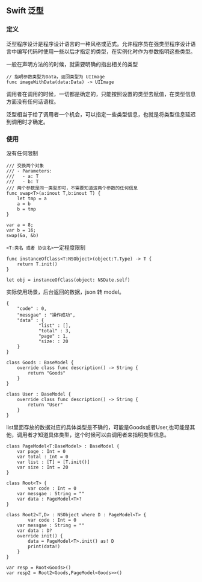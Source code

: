 

## Swift 泛型

### 定义

泛型程序设计是程序设计语言的一种风格或范式。允许程序员在强类型程序设计语言中编写代码时使用一些以后才指定的类型，在实例化时作为参数指明这些类型。



一般在声明方法的的时候，就需要明确的指出相关的类型

```
// 指明参数类型为Data，返回类型为 UIImage
func imageWithData(data:Data) -> UIImage
```

调用者在调用的时候，一切都是确定的，只能按照设置的类型去赋值，在类型信息方面没有任何话语权。

泛型相当于给了调用者一个机会，可以指定一些类型信息，也就是将类型信息延迟到调用时才确定。

### 使用

<T> 没有任何限制 

```
/// 交换两个对象
/// - Parameters:
///   - a: T
///   - b: T
/// 两个参数是同一类型即可，不需要知道这两个参数的任何信息
func swap<T>(a:inout T,b:inout T) {
    let tmp = a
    a = b
    b = tmp
}

var a = 8;
var b = 16;
swap(&a, &b)
```

`<T:类名 或者 协议名>`一定程度限制 

```
func instanceOfClass<T:NSObject>(object:T.Type) -> T {
    return T.init()
}

let obj = instanceOfClass(object: NSDate.self)
```



实际使用场景，后台返回的数据，json 转 model。

```
{
	"code" : 0,
	"messgae" : "操作成功",
	"data" : {
			"list" : [],
			"total" : 3,
			"page" : 1,
			"size: : 20
	}
}
```

```
class Goods : BaseModel {
    override class func description() -> String {
        return "Goods"
    }
}

class User : BaseModel {
    override class func description() -> String {
        return "User"
    }
}
```

list里面存放的数据对应的具体类型是不确的，可能是Goods或者User,也可能是其他，调用者才知道具体类型，这个时候可以由调用者来指明类型信息。

```
class PageModel<T:BaseModel> : BaseModel {
    var page : Int = 0
    var total : Int = 0
    var list : [T] = [T.init()]
    var size : Int = 20
}

class Root<T> {
		var code : Int = 0
    var messgae : String = ""
    var data : PageModel<T>?
}

class Root2<T,D> : NSObject where D : PageModel<T> {
		var code : Int = 0
    var messgae : String = ""
    var data : D?
    override init() {
        data = PageModel<T>.init() as! D
        print(data!)
    }
}

var resp = Root<Goods>()
var resp2 = Root2<Goods,PageModel<Goods>>()
```


